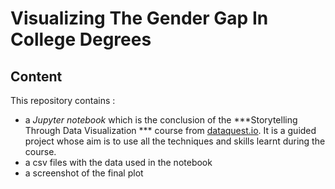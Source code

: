 # Visualizing The Gender Gap In College Degrees

## Content

This repository contains :

- a *Jupyter notebook* which is the conclusion of the ***Storytelling Through Data Visualization *** course from [dataquest.io](dataquest.io). It is a guided project whose aim is to use all the techniques and skills learnt during the course.
- a csv files with the data used in the notebook
- a screenshot of the final plot 
